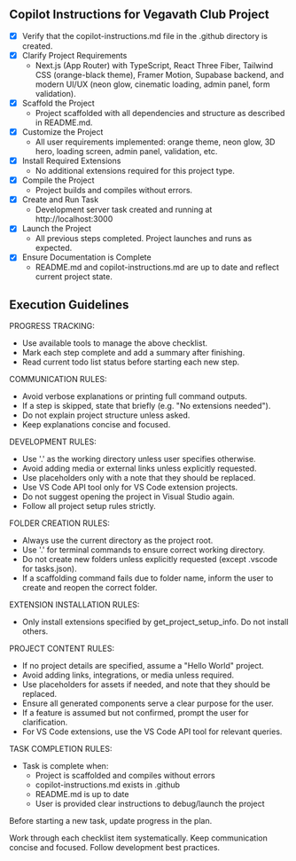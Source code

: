 ## Copilot Instructions for Vegavath Club Project

- [x] Verify that the copilot-instructions.md file in the .github directory is created.
- [x] Clarify Project Requirements
  - Next.js (App Router) with TypeScript, React Three Fiber, Tailwind CSS (orange-black theme), Framer Motion, Supabase backend, and modern UI/UX (neon glow, cinematic loading, admin panel, form validation).
- [x] Scaffold the Project
  - Project scaffolded with all dependencies and structure as described in README.md.
- [x] Customize the Project
  - All user requirements implemented: orange theme, neon glow, 3D hero, loading screen, admin panel, validation, etc.
- [x] Install Required Extensions
  - No additional extensions required for this project type.
- [x] Compile the Project
  - Project builds and compiles without errors.
- [x] Create and Run Task
  - Development server task created and running at http://localhost:3000
- [x] Launch the Project
  - All previous steps completed. Project launches and runs as expected.
- [x] Ensure Documentation is Complete
  - README.md and copilot-instructions.md are up to date and reflect current project state.

## Execution Guidelines
PROGRESS TRACKING:
- Use available tools to manage the above checklist.
- Mark each step complete and add a summary after finishing.
- Read current todo list status before starting each new step.

COMMUNICATION RULES:
- Avoid verbose explanations or printing full command outputs.
- If a step is skipped, state that briefly (e.g. "No extensions needed").
- Do not explain project structure unless asked.
- Keep explanations concise and focused.

DEVELOPMENT RULES:
- Use '.' as the working directory unless user specifies otherwise.
- Avoid adding media or external links unless explicitly requested.
- Use placeholders only with a note that they should be replaced.
- Use VS Code API tool only for VS Code extension projects.
- Do not suggest opening the project in Visual Studio again.
- Follow all project setup rules strictly.

FOLDER CREATION RULES:
- Always use the current directory as the project root.
- Use '.' for terminal commands to ensure correct working directory.
- Do not create new folders unless explicitly requested (except .vscode for tasks.json).
- If a scaffolding command fails due to folder name, inform the user to create and reopen the correct folder.

EXTENSION INSTALLATION RULES:
- Only install extensions specified by get_project_setup_info. Do not install others.

PROJECT CONTENT RULES:
- If no project details are specified, assume a "Hello World" project.
- Avoid adding links, integrations, or media unless required.
- Use placeholders for assets if needed, and note that they should be replaced.
- Ensure all generated components serve a clear purpose for the user.
- If a feature is assumed but not confirmed, prompt the user for clarification.
- For VS Code extensions, use the VS Code API tool for relevant queries.

TASK COMPLETION RULES:
- Task is complete when:
  - Project is scaffolded and compiles without errors
  - copilot-instructions.md exists in .github
  - README.md is up to date
  - User is provided clear instructions to debug/launch the project

Before starting a new task, update progress in the plan.

Work through each checklist item systematically.
Keep communication concise and focused.
Follow development best practices.